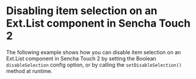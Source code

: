 # Disabling item selection on an Ext.List component in Sencha Touch 2 #

The following example shows how you can disable item selection on an Ext.List component in Sencha Touch 2 by setting the Boolean `disableSelection` config option, or by calling the `setDisableSelection()` method at runtime.

